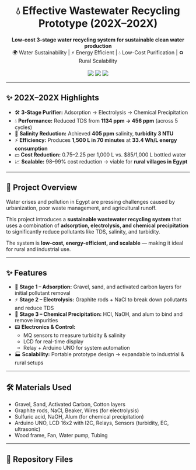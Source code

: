 <h1 align="center">💧 Effective Wastewater Recycling Prototype (202X–202X)</h1>
<p align="center">
  <b>Low-cost 3-stage water recycling system for sustainable clean water production</b>  
  <br>
  🌍 Water Sustainability | ⚡ Energy Efficient | 💧 Low-Cost Purification | ♻️ Rural Scalability
  <br><br>
  <img src="https://img.shields.io/badge/Arduino-UNO-blue?logo=arduino">
  <img src="https://img.shields.io/badge/Status-Prototype-yellow">
  <img src="https://img.shields.io/badge/License-MIT-green.svg">
</p>

---

## ✨ 202X–202X Highlights
- 🛠️ **3-Stage Purifier:** Adsorption → Electrolysis → Chemical Precipitation  
- 💧 **Performance:** Reduced TDS from **1134 ppm → 456 ppm** (across 5 cycles)  
- 🌊 **Salinity Reduction:** Achieved **405 ppm** salinity, **turbidity 3 NTU**  
- ⚡ **Efficiency:** Produces **1,500 L in 70 minutes** at **33.4 Wh/L energy consumption**  
- 💵 **Cost Reduction:** $0.75–$2.25 per 1,000 L vs. $85/1,000 L bottled water  
- 📈 **Scalable:** 98–99% cost reduction → viable for **rural villages in Egypt**  

---

## 🔬 Project Overview
Water crises and pollution in Egypt are pressing challenges caused by urbanization, poor waste management, and agricultural runoff.  

This project introduces a **sustainable wastewater recycling system** that uses a combination of **adsorption, electrolysis, and chemical precipitation** to significantly reduce pollutants like TDS, salinity, and turbidity.  

The system is **low-cost, energy-efficient, and scalable** — making it ideal for rural and industrial use.  

---

## ✨ Features
- 🌊 **Stage 1 – Adsorption:** Gravel, sand, and activated carbon layers for initial pollutant removal  
- ⚡ **Stage 2 – Electrolysis:** Graphite rods + NaCl to break down pollutants and reduce TDS  
- 🧪 **Stage 3 – Chemical Precipitation:** HCl, NaOH, and alum to bind and remove impurities  
- 📟 **Electronics & Control:**  
  - MQ sensors to measure turbidity & salinity  
  - LCD for real-time display  
  - Relay + Arduino UNO for system automation  
- 🏭 **Scalability:** Portable prototype design → expandable to industrial & rural setups  

---

## 🛠️ Materials Used
- Gravel, Sand, Activated Carbon, Cotton layers  
- Graphite rods, NaCl, Beaker, Wires (for electrolysis)  
- Sulfuric acid, NaOH, Alum (for chemical precipitation)  
- Arduino UNO, LCD 16x2 with I2C, Relays, Sensors (turbidity, EC, ultrasonic)  
- Wood frame, Fan, Water pump, Tubing  

---

## 📂 Repository Files
